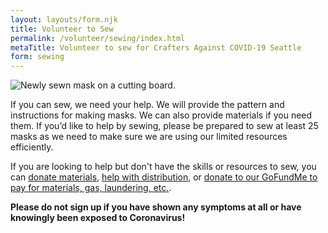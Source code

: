 ```yaml
---
layout: layouts/form.njk
title: Volunteer to Sew
permalink: /volunteer/sewing/index.html
metaTitle: Volunteer to sew for Crafters Against COVID-19 Seattle
form: sewing
---
```


![Newly sewn mask on a cutting board.](/images/sewing-1.jpg)

If you can sew, we need your help. We will provide the pattern and instructions for making masks. We can also provide materials if you need them. If you’d like to help by sewing, please be prepared to sew at least 25 masks as we need to make sure we are using our limited resources efficiently.

If you are looking to help but don't have the skills or resources to sew, you can [donate materials](/volunteer/donate/), [help with distribution](/volunteer/logistics/), or [donate to our GoFundMe to pay for materials, gas, laundering, etc.](https://www.gofundme.com/f/crafters-against-covid19-seattle).

**Please do not sign up if you have shown any symptoms at all or have knowingly been exposed to Coronavirus!**
